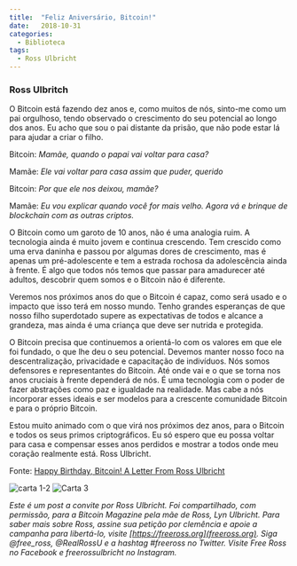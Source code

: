 ```yaml
---
title:  "Feliz Aniversário, Bitcoin!"
date:   2018-10-31
categories:
  - Biblioteca
tags:
  - Ross Ulbricht
---
```


### Ross Ulbritch

O Bitcoin está fazendo dez anos e, como muitos de nós, sinto-me como um pai orgulhoso, tendo observado o crescimento do seu potencial ao longo dos anos. Eu acho que sou o pai distante da prisão, que não pode estar lá para ajudar a criar o filho.

Bitcoin: *Mamãe, quando o papai vai voltar para casa?*

Mamãe: *Ele vai voltar para casa assim que puder, querido*

Bitcoin: *Por que ele nos deixou, mamãe?*

Mamãe: *Eu vou explicar quando você for mais velho. Agora vá e brinque de blockchain com as outras criptos.*

O Bitcoin como um garoto de 10 anos, não é uma analogia ruim. A tecnologia ainda é muito jovem e continua crescendo. Tem crescido como uma erva daninha e passou por algumas dores de crescimento, mas é apenas um pré-adolescente e tem a estrada rochosa da adolescência ainda à frente. É algo que todos nós temos que passar para amadurecer até adultos, descobrir quem somos e o Bitcoin não é diferente.

Veremos nos próximos anos do que o Bitcoin é capaz, como será usado e o impacto que isso terá em nosso mundo. Tenho grandes esperanças de que nosso filho superdotado supere as expectativas de todos e alcance a grandeza, mas ainda é uma criança que deve ser nutrida e protegida.

O Bitcoin precisa que continuemos a orientá-lo com os valores em que ele foi fundado, o que lhe deu o seu potencial. Devemos manter nosso foco na descentralização, privacidade e capacitação de indivíduos. Nós somos defensores e representantes do Bitcoin. Até onde vai e o que se torna nos anos cruciais à frente dependerá de nós. É uma tecnologia com o poder de fazer abstrações como paz e igualdade na realidade. Mas cabe a nós incorporar esses ideais e ser modelos para a crescente comunidade Bitcoin e para o próprio Bitcoin.

Estou muito animado com o que virá nos próximos dez anos, para o Bitcoin e todos os seus primos criptográficos. Eu só espero que eu possa voltar para casa e compensar esses anos perdidos e mostrar a todos onde meu coração realmente está.
Ross Ulbricht.

Fonte: [Happy Birthday, Bitcoin! A Letter From Ross Ulbricht](https://bitcoinmagazine.com/articles/happy-birthday-bitcoin-letter-ross-ulbricht/)

![carta 1-2](https://fs.bitcoinmagazine.com/img/images/ross_letter_1-2.original.jpg)
![Carta 3](https://fs.bitcoinmagazine.com/img/images/ross_letter_3.original.jpg)

*Este é um post a convite por Ross Ulbricht. Foi compartilhado, com permissão, para a Bitcoin Magazine pela mãe de Ross, Lyn Ulbricht. Para saber mais sobre Ross, assine sua petição por clemência e apoie a campanha para libertá-lo, visite [https://freeross.org](freeross.org). Siga @free_ross, @RealRossU e a hashtag #freeross no Twitter. Visite Free Ross no Facebook e freerossulbricht no Instagram.*
